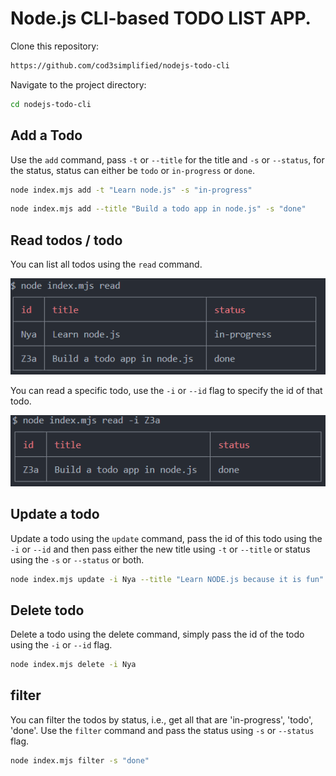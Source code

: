 # Node.js CLI-based TODO LIST APP.

Clone this repository: 
```Bash
https://github.com/cod3simplified/nodejs-todo-cli
```

Navigate to the project directory:
```Bash
cd nodejs-todo-cli
```

## Add a Todo
Use the `add` command, pass `-t` or `--title` for the title and `-s` or `--status`, for the status, status can either be `todo` or `in-progress` or `done`.
```Bash
node index.mjs add -t "Learn node.js" -s "in-progress"
```

```Bash
node index.mjs add --title "Build a todo app in node.js" -s "done"
```

## Read todos / todo
You can list all todos using the `read` command.

![read todos](./assets/read.png)

You can read a specific todo, use the `-i` or `--id` flag to specify the id of that todo.

![read specific](./assets/read-specific.png)

## Update a todo
Update a todo using the `update` command, pass the id of this todo using the `-i` or `--id` and then pass either the new title using `-t` or `--title` or status using the `-s` or `--status` or both.

```Bash
node index.mjs update -i Nya --title "Learn NODE.js because it is fun"
```

## Delete todo
Delete a todo using the delete command, simply pass the id of the todo using the `-i` or `--id` flag.
```Bash
node index.mjs delete -i Nya
```

## filter
You can filter the todos by status, i.e., get all that are 'in-progress', 'todo', 'done'. Use the `filter` command and pass the status using `-s` or `--status` flag.
```Bash
node index.mjs filter -s "done"
```